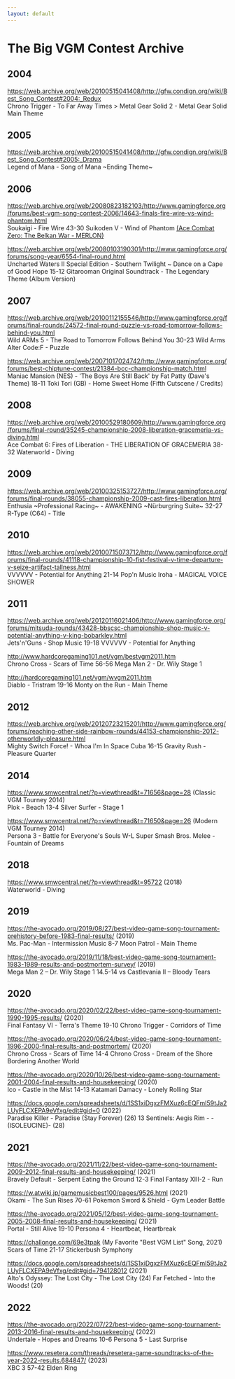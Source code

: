 ```yaml
---
layout: default
---
```


# The Big VGM Contest Archive

## 2004
https://web.archive.org/web/20100515041408/http://gfw.condign.org/wiki/Best_Song_Contest#2004:_Redux \
Chrono Trigger - To Far Away Times > Metal Gear Solid 2 - Metal Gear Solid Main Theme

## 2005
https://web.archive.org/web/20100515041408/http://gfw.condign.org/wiki/Best_Song_Contest#2005:_Drama \
Legend of Mana - Song of Mana ~Ending Theme~

## 2006
https://web.archive.org/web/20080823182103/http://www.gamingforce.org/forums/best-vgm-song-contest-2006/14643-finals-fire-wire-vs-wind-phantom.html \
Soukaigi - Fire Wire 43-30 Suikoden V - Wind of Phantom [(Ace Combat Zero: The Belkan War - MERLON)](https://web.archive.org/web/20100515041408/http://gfw.condign.org/wiki/Best_Song_Contest#2007:_The_New_GFF)

https://web.archive.org/web/20080103190301/http://www.gamingforce.org/forums/song-year/6554-final-round.html \
Uncharted Waters II Special Edition - Southern Twilight ~ Dance on a Cape of Good Hope 15-12 Gitarooman Original Soundtrack - The Legendary Theme (Album Version)

## 2007
https://web.archive.org/web/20100112155546/http://www.gamingforce.org/forums/final-rounds/24572-final-round-puzzle-vs-road-tomorrow-follows-behind-you.html \
Wild ARMs 5 - The Road to Tomorrow Follows Behind You 30-23 Wild Arms Alter Code:F - Puzzle

https://web.archive.org/web/20071017024742/http://www.gamingforce.org/forums/best-chiptune-contest/21384-bcc-championship-match.html \
Maniac Mansion (NES) - 'The Boys Are Still Back' by Fat Patty (Dave's Theme) 18-11 Toki Tori (GB) - Home Sweet Home (Fifth Cutscene / Credits)

## 2008
https://web.archive.org/web/20100529180609/http://www.gamingforce.org/forums/final-round/35245-championship-2008-liberation-gracemeria-vs-diving.html \
Ace Combat 6: Fires of Liberation - THE LIBERATION OF GRACEMERIA 38-32 Waterworld - Diving

## 2009
https://web.archive.org/web/20100325153727/http://www.gamingforce.org/forums/final-rounds/38055-championship-2009-cast-fires-liberation.html \
Enthusia ~Professional Racing~ - AWAKENING ~Nürburgring Suite~ 32-27 R-Type (C64) - Title

## 2010
https://web.archive.org/web/20100715073712/http://www.gamingforce.org/forums/final-rounds/41118-championship-10-fist-festival-v-time-departure-v-seize-artifact-tallness.html \
VVVVVV - Potential for Anything 21-14 Pop'n Music Iroha - MAGICAL VOICE SHOWER

## 2011
https://web.archive.org/web/20120116021406/http://www.gamingforce.org/forums/mitsuda-rounds/43428-bbscsc-championship-shop-music-v-potential-anything-v-king-bobarkley.html \
Jets'n'Guns - Shop Music 19-18 VVVVVV - Potential for Anything

http://www.hardcoregaming101.net/vgm/bestvgm2011.htm \
Chrono Cross - Scars of Time 56-56 Mega Man 2 - Dr. Wily Stage 1

http://hardcoregaming101.net/vgm/wvgm2011.htm \
Diablo - Tristram 19-16 Monty on the Run - Main Theme

## 2012
https://web.archive.org/web/20120723215201/http://www.gamingforce.org/forums/reaching-other-side-rainbow-rounds/44153-championship-2012-otherworldly-pleasure.html \
Mighty Switch Force! - Whoa I'm In Space Cuba 16-15 Gravity Rush - Pleasure Quarter

## 2014
https://www.smwcentral.net/?p=viewthread&t=71656&page=28 (Classic VGM Tourney 2014) \
Plok - Beach 13-4 Silver Surfer - Stage 1

https://www.smwcentral.net/?p=viewthread&t=71650&page=26 (Modern VGM Tourney 2014) \
Persona 3 - Battle for Everyone's Souls W-L Super Smash Bros. Melee - Fountain of Dreams

## 2018
https://www.smwcentral.net/?p=viewthread&t=95722 (2018) \
Waterworld - Diving

## 2019
https://the-avocado.org/2019/08/27/best-video-game-song-tournament-prehistory-before-1983-final-results/ (2019) \
Ms. Pac-Man - Intermission Music 8-7 Moon Patrol - Main Theme

https://the-avocado.org/2019/11/18/best-video-game-song-tournament-1983-1989-results-and-postmortem-survey/ (2019) \
Mega Man 2 – Dr. Wily Stage 1 14.5-14 vs Castlevania II – Bloody Tears

## 2020
https://the-avocado.org/2020/02/22/best-video-game-song-tournament-1990-1995-results/ (2020) \
Final Fantasy VI - Terra's Theme 19-10 Chrono Trigger - Corridors of Time

https://the-avocado.org/2020/06/24/best-video-game-song-tournament-1996-2000-final-results-and-postmortem/ (2020) \
Chrono Cross - Scars of Time 14-4 Chrono Cross - Dream of the Shore Bordering Another World

https://the-avocado.org/2020/10/26/best-video-game-song-tournament-2001-2004-final-results-and-housekeeping/ (2020) \
Ico - Castle in the Mist 14-13 Katamari Damacy - Lonely Rolling Star

https://docs.google.com/spreadsheets/d/1SS1xiDgxzFMXuz6cEQFmI59tJa2LUyFLCXEPA9eVfxg/edit#gid=0 (2022) \
Paradise Killer - Paradise (Stay Forever) (26)
13 Sentinels: Aegis Rim - -(ISOLEUCINE)- (28)

## 2021
https://the-avocado.org/2021/11/22/best-video-game-song-tournament-2009-2012-final-results-and-housekeeping/ (2021) \
Bravely Default - Serpent Eating the Ground 12-3 Final Fantasy XIII-2 - Run

https://w.atwiki.jp/gamemusicbest100/pages/9526.html (2021) \
Okami - The Sun Rises 70-61 Pokemon Sword & Shield - Gym Leader Battle

https://the-avocado.org/2021/05/12/best-video-game-song-tournament-2005-2008-final-results-and-housekeeping/ (2021) \
Portal - Still Alive 19-10 Persona 4 - Heartbeat, Heartbreak

https://challonge.com/69e3tpak (My Favorite "Best VGM List" Song, 2021) \
Scars of Time 21-17 Stickerbush Symphony

https://docs.google.com/spreadsheets/d/1SS1xiDgxzFMXuz6cEQFmI59tJa2LUyFLCXEPA9eVfxg/edit#gid=794128012 (2021) \
Alto's Odyssey: The Lost City - The Lost City (24)
Far Fetched - Into the Woods! (20)

## 2022
https://the-avocado.org/2022/07/22/best-video-game-song-tournament-2013-2016-final-results-and-housekeeping/ (2022) \
Undertale - Hopes and Dreams 10-6 Persona 5 - Last Surprise

https://www.resetera.com/threads/resetera-game-soundtracks-of-the-year-2022-results.684847/ (2023) \
XBC 3 57-42 Elden Ring



